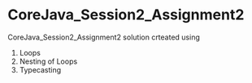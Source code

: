 # CoreJava_Session2_Assignment2
CoreJava_Session2_Assignment2 solution crteated using 
1. Loops
2. Nesting of Loops
3. Typecasting
